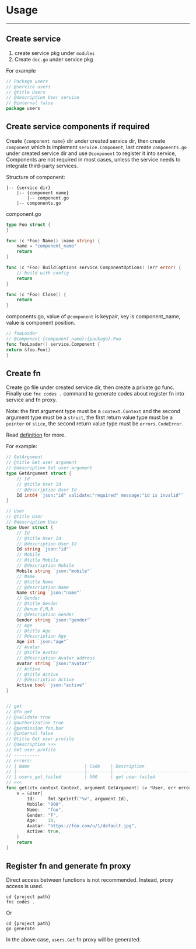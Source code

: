 # Usage

---

## Create service
1. create service pkg under `modules`
2. Create `doc.go` under service pkg

For example
```go
// Package users
// @service users
// @title Users
// @description User service
// @internal false
package users
```

## Create service components if required

Create `{component name}` dir under created service dir,
then create `component` which is implement `service.Component`,
last create `components.go` under created service dir and use `@component` to register it into service,
Components are not required in most cases,
unless the service needs to integrate third-party services.

Structure of component:

```text
|-- {service dir}
    |-- {component name}
        |-- component.go
    |-- components.go
```

component.go

```go
type Foo struct {
}

func (c *Foo) Name() (name string) {
    name = "component_name"
    return
}

func (c *Foo) Build(options service.ComponentOptions) (err error) {
    // build with config
    return
}

func (c *Foo) Close() {
    return
}
```

components.go, value of `@component` is keypair, key is component_name, value is component position.

```go
// fooLoader
// @component {component_name}:{package}.Foo
func fooLoader() service.Component {
return &foo.Foo{}
}
```

## Create fn

Create go file under created service dir, then create a private go func.
Finally use `fnc codes .` command to generate codes about register fn into service and fn proxy.



Note: the first argument type must be a `context.Context` and the second argument type must be a `struct`, the first
return value type must be a `pointer` or `slice`, the second return value type must be `errors.CodeError`.

Read [definition](https://github.com/aacfactory/fns/blob/main/docs/definition.md) for more.

For example:

```go
// GetArgument
// @title Get user argument
// @description Get user argument
type GetArgument struct {
    // Id
    // @title User Id
    // @description User Id
    Id int64 `json:"id" validate:"required" message:"id is invalid"`
}

// User
// @title User
// @description User
type User struct {
    // Id
    // @title User Id
    // @description User Id
    Id string `json:"id"`
    // Mobile
    // @title Mobile
    // @description Mobile
    Mobile string `json:"mobile"`
    // Name
    // @title Name
    // @description Name
    Name string `json:"name"`
    // Gender
    // @title Gender 
    // @enum F,M,N
    // @description Gender
    Gender string `json:"gender"`
    // Age
    // @title Age
    // @description Age
    Age int `json:"age"`
    // Avatar
    // @title Avatar
    // @description Avatar address
    Avatar string `json:"avatar"`
    // Active
    // @title Active
    // @description Active
    Active bool `json:"active"`
}


// get
// @fn get
// @validate true
// @authorization true
// @permission foo,bar
// @internal false
// @title Get user profile
// @description >>>
// Get user profile
// ----------
// errors:
// | Name                     | Code    | Description                   |
// |--------------------------|---------|-------------------------------|
// | users_get_failed         | 500     | get user failed               |
// <<<
func get(ctx context.Context, argument GetArgument) (v *User, err errors.CodeError) {
    v = &User{
        Id:     fmt.Sprintf("%v", argument.Id),
        Mobile: "000",
        Name:   "foo",
        Gender: "F",
        Age:    10,
        Avatar: "https://foo.com/u/1/default.jpg",
        Active: true,
    }
    return
}

```

## Register fn and generate fn proxy
Direct access between functions is not recommended. Instead, proxy access is used.

```shell
cd {project path}
fnc codes .
```
Or
```shell
cd {project path}
go generate
```

In the above case, `users.Get` fn proxy will be generated. 
